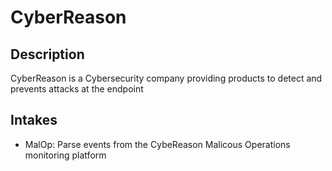 # CyberReason

## Description

CyberReason is a Cybersecurity company providing products to detect and prevents attacks at the endpoint

## Intakes

- MalOp: Parse events from the CybeReason Malicous Operations monitoring platform
